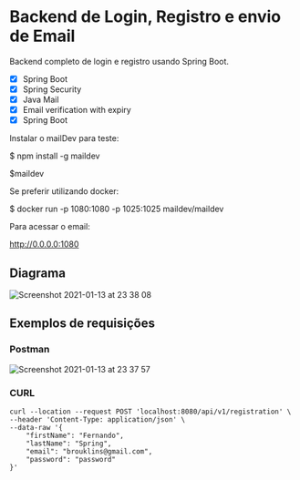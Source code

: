 # Backend de Login, Registro e envio de Email

Backend completo de login e registro usando Spring Boot.

- [x] Spring Boot
- [x] Spring Security
- [x] Java Mail
- [x] Email verification with expiry
- [x] Spring Boot

Instalar o mailDev para teste:

$ npm install -g maildev

$maildev

Se preferir utilizando docker:

$ docker run -p 1080:1080 -p 1025:1025 maildev/maildev

Para acessar o email:

http://0.0.0.0:1080

## Diagrama
![Screenshot 2021-01-13 at 23 38 08](https://user-images.githubusercontent.com/40702606/104789980-15581a00-578e-11eb-998d-30f2e6a9f461.png)

## Exemplos de requisições
### Postman
![Screenshot 2021-01-13 at 23 37 57](https://user-images.githubusercontent.com/40702606/104790087-7a137480-578e-11eb-8141-307a8850c39e.png)

### CURL
```
curl --location --request POST 'localhost:8080/api/v1/registration' \
--header 'Content-Type: application/json' \
--data-raw '{
    "firstName": "Fernando",
    "lastName": "Spring",
    "email": "brouklins@gmail.com",
    "password": "password"
}'
```
